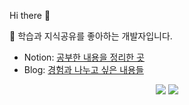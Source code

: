 Hi there 👋 &nbsp; 

🌱 학습과 지식공유를 좋아하는 개발자입니다.

- Notion: [공부한 내용을 정리한 곳](https://ultra-orca-818.notion.site/Development-d22eb2d4df62494a9bc05b8c779c1284)
- Blog: [경험과 나누고 싶은 내용들](https://seheon.tistory.com/)

<!-- 
<div align="center">
   
[![seheonCho's GitHub stats](https://github-readme-stats.vercel.app/api?username=seheonCho&count_private=true&show_icons=true&hide=stars)](https://github.com/anuraghazra/github-readme-stats)

</div>
 -->
 
<p align=center>
  <a align=center>
    <img src="https://img.shields.io/badge/Java-ED8B00?style=flat-square&logoColor=white"/>
  </a>
  <a>
    <img src="https://img.shields.io/badge/Spring Boot-6DB33F?style=flat-square&logo=Spring Boot&logoColor=white"/>  
  </a>
</p>

